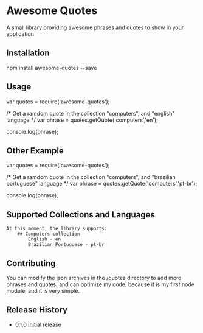 Awesome Quotes
=========

A small library providing awesome phrases and quotes to show in your application

## Installation

  npm install awesome-quotes --save

## Usage

  var quotes = require('awesome-quotes');
  
  /*
    Get a ramdom quote in the collection "computers", and
    "english" language
  */
  var phrase = quotes.getQuote('computers','en');

  console.log(phrase);

## Other Example

  var quotes = require('awesome-quotes');
  
  /*
    Get a ramdom quote in the collection "computers", and
    "brazilian portuguese" language
  */
  var phrase = quotes.getQuote('computers','pt-br');

  console.log(phrase);

## Supported Collections and Languages

    At this moment, the library supports:
        ## Computers collection
            English - en
            Brazilian Portuguese - pt-br

## Contributing

You can modify the json archives in the /quotes directory to add more phrases and quotes, and can optimize my code, because it is my first node module, and it is very simple.

## Release History

* 0.1.0 Initial release